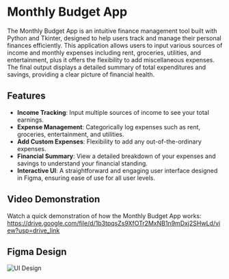 # Monthly Budget App

The Monthly Budget App is an intuitive finance management tool built with Python and Tkinter, designed to help users track and manage their personal finances efficiently. This application allows users to input various sources of income and monthly expenses including rent, groceries, utilities, and entertainment, plus it offers the flexibility to add miscellaneous expenses. The final output displays a detailed summary of total expenditures and savings, providing a clear picture of financial health.

## Features

- **Income Tracking**: Input multiple sources of income to see your total earnings.
- **Expense Management**: Categorically log expenses such as rent, groceries, entertainment, and utilities.
- **Add Custom Expenses**: Flexibility to add any out-of-the-ordinary expenses.
- **Financial Summary**: View a detailed breakdown of your expenses and savings to understand your financial standing.
- **Interactive UI**: A straightforward and engaging user interface designed in Figma, ensuring ease of use for all user levels.

## Video Demonstration
Watch a quick demonstration of how the Monthly Budget App works:
https://drive.google.com/file/d/1b3tpqsZs9XfOTr2MxNB1n9mDxj2SHwLd/view?usp=drive_link 

## Figma Design
![UI Design](UIFigma.png "UI Design Example")


